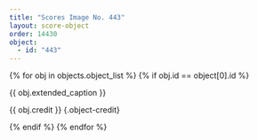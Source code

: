```yaml
---
title: "Scores Image No. 443"
layout: score-object
order: 14430
object:
  - id: "443"
---
```


{% for obj in objects.object_list %}
{% if obj.id == object[0].id %}

{{ obj.extended_caption }}

{{ obj.credit }} {.object-credit}

{% endif %}
{% endfor %}
